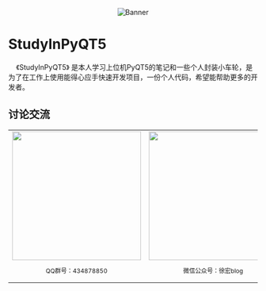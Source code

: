 

<p align="center">
  <img src="https://aithinker-static.oss-cn-shenzhen.aliyuncs.com/bbs/important/PyQT5.jpg" alt="Banner" />
</p>

# StudyInPyQT5

&nbsp;&nbsp;&nbsp;&nbsp;《StudyInPyQT5》 是本人学习上位机PyQT5的笔记和一些个人封装小车轮，是为了在工作上使用能得心应手快速开发项目，一份个人代码，希望能帮助更多的开发者。


## 讨论交流


<table>
  <tbody>
    <tr >
      <td align="center" valign="middle" style="border-style:none">
       <img class="QR-img" height="260" width="260" src="https://aithinker-static.oss-cn-shenzhen.aliyuncs.com/bbs/important/qq_group.png">
        <p style="font-size:12px;">QQ群号：434878850</p>
      </td>
      <td align="center" valign="middle" style="border-style:none">
        <img class="QR-img" height="260" width="260"  src="http://qinniu.xuhongv.com/1574863773.png">
        <p style="font-size:12px;">微信公众号：徐宏blog</p>
      </td>
    </tr>
  </tbody>
</table>
